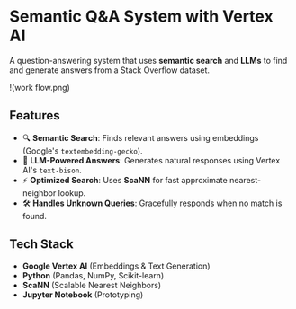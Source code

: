 # Semantic Q&A System with Vertex AI

A question-answering system that uses **semantic search** and **LLMs** to find and generate answers from a Stack Overflow dataset.

!(work flow.png) 

## Features
- 🔍 **Semantic Search**: Finds relevant answers using embeddings (Google's `textembedding-gecko`).
- 💬 **LLM-Powered Answers**: Generates natural responses using Vertex AI's `text-bison`.
- ⚡ **Optimized Search**: Uses **ScaNN** for fast approximate nearest-neighbor lookup.
- 🛠️ **Handles Unknown Queries**: Gracefully responds when no match is found.

## Tech Stack
- **Google Vertex AI** (Embeddings & Text Generation)
- **Python** (Pandas, NumPy, Scikit-learn)
- **ScaNN** (Scalable Nearest Neighbors)
- **Jupyter Notebook** (Prototyping)

